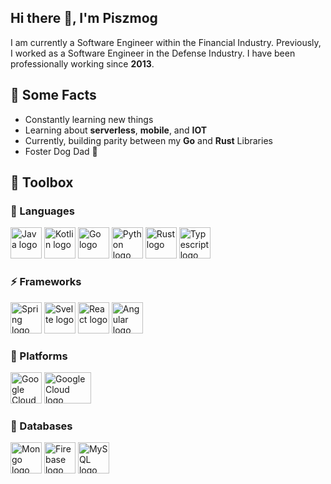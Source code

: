 ## Hi there 👋, I'm Piszmog

I am currently a Software Engineer within the Financial Industry. Previously, I worked as a Software Engineer
in the Defense Industry. I have been professionally working since **2013**.

## 💎 Some Facts

* Constantly learning new things
* Learning about **serverless**, **mobile**, and **IOT**
* Currently, building parity between my **Go** and **Rust** Libraries
* Foster Dog Dad 🐶

## 🧰 Toolbox

### 💬 Languages

<img src="https://cdn.worldvectorlogo.com/logos/java-4.svg" alt="Java logo" width="50" height="50">
<img src="https://cdn.worldvectorlogo.com/logos/kotlin-1.svg" alt="Kotlin logo" width="50" height="50">
<img src="https://cdn.worldvectorlogo.com/logos/go-6.svg" alt="Go logo" width="50" height="50">
<img src="https://cdn.worldvectorlogo.com/logos/python-5.svg" alt="Python logo" width="50" height="50">
<img src="https://cdn.worldvectorlogo.com/logos/rust.svg" alt="Rust logo" width="50" height="50">
<img src="https://cdn.worldvectorlogo.com/logos/typescript.svg" alt="Typescript logo" width="50" height="50">

### ⚡ Frameworks

<img src="https://cdn.worldvectorlogo.com/logos/spring-3.svg" alt="Spring logo" width="50" height="50">
<img src="https://cdn.worldvectorlogo.com/logos/svelte-1.svg" alt="Svelte logo" width="50" height="50">
<img src="https://cdn.worldvectorlogo.com/logos/react-2.svg" alt="React logo" width="50" height="50">
<img src="https://cdn.worldvectorlogo.com/logos/angular-icon-1.svg" alt="Angular logo" width="50" height="50">

### 🚀 Platforms

<img src="https://cdn.worldvectorlogo.com/logos/google-cloud-1.svg" alt="Google Cloud logo" width="50" height="50">
<img src="https://www.cloudfoundry.org/wp-content/uploads/vertical-color-thumb.jpg" alt="Google Cloud logo" width="75" height="50">

### 📝 Databases

<img src="https://cdn.worldvectorlogo.com/logos/mongodb-icon-1.svg" alt="Mongo logo" width="50" height="50">
<img src="https://cdn.worldvectorlogo.com/logos/firebase-1.svg" alt="Firebase logo" width="50" height="50">
<img src="https://cdn.worldvectorlogo.com/logos/mysql-6.svg" alt="MySQL logo" width="50" height="50">
